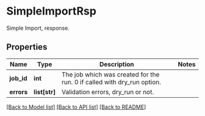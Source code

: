 # SimpleImportRsp

Simple Import, response.
## Properties
Name | Type | Description | Notes
------------ | ------------- | ------------- | -------------
**job_id** | **int** | The job which was created for the run. 0 if called with dry_run option. | 
**errors** | **list[str]** | Validation errors, dry_run or not. | 

[[Back to Model list]](../README.md#documentation-for-models) [[Back to API list]](../README.md#documentation-for-api-endpoints) [[Back to README]](../README.md)



